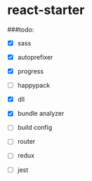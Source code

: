 # react-starter

###todo:

- [x] sass
- [x] autoprefixer
- [x] progress
- [ ] happypack
- [x] dll
- [x] bundle analyzer
- [ ] build config

- [ ] router
- [ ] redux
- [ ] jest
